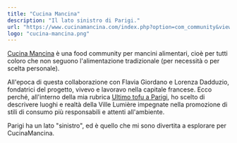 ```yaml
---
title: "Cucina Mancina"
description: "Il lato sinistro di Parigi."
url: "https://www.cucinamancina.com/index.php?option=com_community&view=profile&userid=1049&Itemid=173"
logo: "cucina-mancina.png"
---
```


[Cucina Mancina](https://www.cucinamancina.com) è una food community per mancini alimentari, cioè per tutti coloro che non seguono l'alimentazione tradizionale (per necessità o per scelta personale).

All'epoca di questa collaborazione con Flavia Giordano e Lorenza Dadduzio, fondatrici del progetto, vivevo e lavoravo nella capitale francese. Ecco perché, all'interno della mia rubrica [Ultimo tofu a Parigi](https://www.cucinamancina.com/index.php?option=com_community&view=profile&userid=1049&Itemid=173), ho scelto di descrivere luoghi e realtà della Ville Lumière impegnate nella promozione di stili di consumo più responsabili e attenti all'ambiente.

Parigi ha un lato "sinistro", ed è quello che mi sono divertita a esplorare per CucinaMancina.
